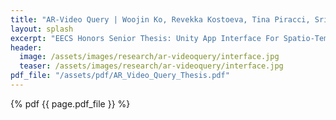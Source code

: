 ```yaml
---
title: "AR-Video Query | Woojin Ko, Revekka Kostoeva, Tina Piracci, Srikar Varanasi"
layout: splash
excerpt: "EECS Honors Senior Thesis: Unity App Interface For Spatio-Temporal IPhone Video Data Queries"
header:
  image: /assets/images/research/ar-videoquery/interface.jpg
  teaser: /assets/images/research/ar-videoquery/interface.jpg
pdf_file: "/assets/pdf/AR_Video_Query_Thesis.pdf"
---
```


{% pdf {{ page.pdf_file }} %}